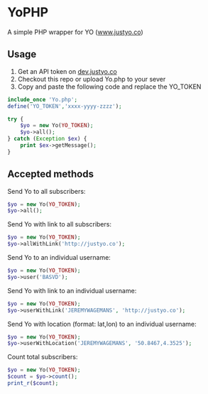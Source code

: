 YoPHP
===========

A simple PHP wrapper for YO (www.justyo.co)

## Usage

1. Get an API token on [dev.justyo.co](http://dev.justyo.co/)
2. Checkout this repo or upload Yo.php to your sever
3. Copy and paste the following code and replace the YO_TOKEN

```php
include_once 'Yo.php';
define('YO_TOKEN','xxxx-yyyy-zzzz');

try {
    $yo = new Yo(YO_TOKEN);
    $yo->all();    
} catch (Exception $ex) {
    print $ex->getMessage();
}
```

## Accepted methods

Send Yo to all subscribers:
```php
$yo = new Yo(YO_TOKEN);
$yo->all();
```

Send Yo with link to all subscribers:
```php
$yo = new Yo(YO_TOKEN);
$yo->allWithLink('http://justyo.co');
```

Send Yo to an individual username:
```php
$yo = new Yo(YO_TOKEN);
$yo->user('BASVD');
```

Send Yo with link to an individual username:
```php
$yo = new Yo(YO_TOKEN);
$yo->userWithLink('JEREMYWAGEMANS', 'http://justyo.co');
```

Send Yo with location (format: lat,lon) to an individual username:
```php
$yo = new Yo(YO_TOKEN);
$yo->userWithLocation('JEREMYWAGEMANS', '50.8467,4.3525');
```

Count total subscribers:
```php
$yo = new Yo(YO_TOKEN);
$count = $yo->count();
print_r($count);
```

